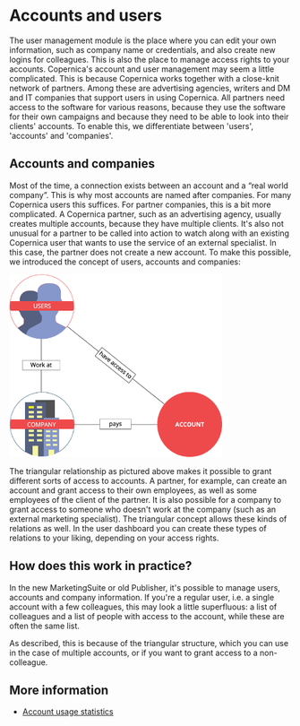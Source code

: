 # Accounts and users

The user management module is the place where you can edit your own
information, such as company name or credentials, and also create new logins for colleagues. 
This is also the place to manage access rights to your accounts.
Copernica's account and user management may seem a little complicated. This is because
Copernica works together with a close-knit network of partners. Among these are advertising
agencies, writers and DM and IT companies that support users in using Copernica. All partners
need access to the software for various reasons, because they use the software for their own
campaigns and because they need to be able to look into their clients' accounts. To enable this, we
differentiate between 'users', 'accounts' and 'companies'.

## Accounts and companies

Most of the time, a connection exists between an account and a “real world company”. This is why
most accounts are named after companies. For many Copernica users this suffices. For partner
companies, this is a bit more complicated.
A Copernica partner, such as an advertising agency, usually creates multiple accounts, because
they have multiple clients. It's also not unusual for a partner to be called into action to watch along
with an existing Copernica user that wants to use the service of an external specialist. In this case,
the partner does not create a new account. To make this possible, we introduced the concept of
users, accounts and companies:

![Account-user relationship](../images/accounts-users.png)

The triangular relationship as pictured above makes it possible to grant different sorts of access to accounts. A
partner, for example, can create an account and grant access to their own employees, as well as
some employees of the client of the partner.
It is also possible for a company to grant access to someone who doesn't work at the company
(such as an external marketing specialist). The triangular concept allows these kinds of relations as
well. In the user dashboard you can create these types of relations to your liking, depending on your
access rights.

## How does this work in practice?

In the new MarketingSuite or old Publisher, it's possible to manage users, accounts and
company information. If you're a regular user, i.e. a single account with 
a few colleagues, this may look a little superfluous:
a list of colleagues and a list of people with access to the account, while these are often the same
list.

As described, this is because of the triangular structure, which you can use in the case of multiple
accounts, or if you want to grant access to a non-colleague.

## More information

* [Account usage statistics](./statistics-account)
